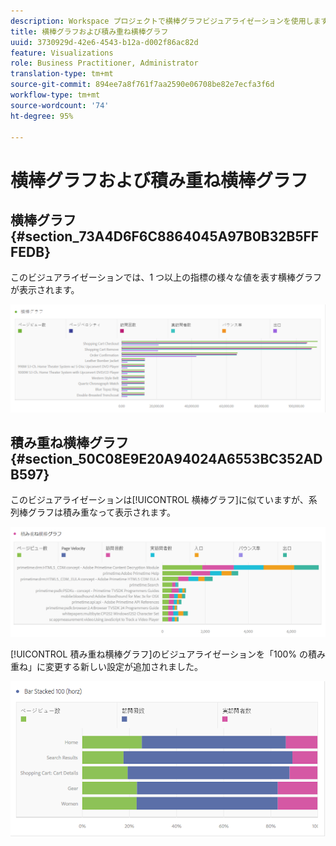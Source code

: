 ```yaml
---
description: Workspace プロジェクトで横棒グラフビジュアライゼーションを使用します。
title: 横棒グラフおよび積み重ね横棒グラフ
uuid: 3730929d-42e6-4543-b12a-d002f86ac82d
feature: Visualizations
role: Business Practitioner, Administrator
translation-type: tm+mt
source-git-commit: 894ee7a8f761f7aa2590e06708be82e7ecfa3f6d
workflow-type: tm+mt
source-wordcount: '74'
ht-degree: 95%

---
```



# 横棒グラフおよび積み重ね横棒グラフ

## 横棒グラフ {#section_73A4D6F6C8864045A97B0B32B5FFFEDB}

このビジュアライゼーションでは、1 つ以上の指標の様々な値を表す横棒グラフが表示されます。

![](assets/horizontal_bar.png)

## 積み重ね横棒グラフ  {#section_50C08E9E20A94024A6553BC352ADB597}

このビジュアライゼーションは[!UICONTROL 横棒グラフ]に似ていますが、系列棒グラフは積み重なって表示されます。

![](assets/horizontal-bar-stacked.png)

[!UICONTROL 積み重ね横棒グラフ]のビジュアライゼーションを「100% の積み重ね」に変更する新しい設定が追加されました。

![](assets/horizstacked100.png)

